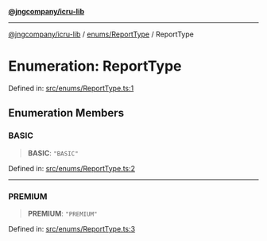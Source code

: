 [**@jngcompany/icru-lib**](../../../README.md)

***

[@jngcompany/icru-lib](../../../README.md) / [enums/ReportType](../README.md) / ReportType

# Enumeration: ReportType

Defined in: [src/enums/ReportType.ts:1](https://github.com/jngcompany/icru-lib/blob/d3a4d9c24074b22f396121b6f6d7c5106c66ae75/src/enums/ReportType.ts#L1)

## Enumeration Members

### BASIC

> **BASIC**: `"BASIC"`

Defined in: [src/enums/ReportType.ts:2](https://github.com/jngcompany/icru-lib/blob/d3a4d9c24074b22f396121b6f6d7c5106c66ae75/src/enums/ReportType.ts#L2)

***

### PREMIUM

> **PREMIUM**: `"PREMIUM"`

Defined in: [src/enums/ReportType.ts:3](https://github.com/jngcompany/icru-lib/blob/d3a4d9c24074b22f396121b6f6d7c5106c66ae75/src/enums/ReportType.ts#L3)
